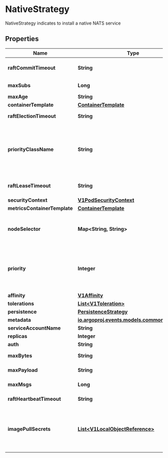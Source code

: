 

# NativeStrategy

NativeStrategy indicates to install a native NATS service
## Properties

Name | Type | Description | Notes
------------ | ------------- | ------------- | -------------
**raftCommitTimeout** | **String** | Specifies the time without an Apply() operation before sending an heartbeat to ensure timely commit, i.e. \&quot;72h\&quot;, “4h35m”. Defaults to 100ms |  [optional]
**maxSubs** | **Long** | Maximum number of subscriptions per channel, 0 means unlimited. Defaults to 1000 |  [optional]
**maxAge** | **String** | Max Age of existing messages, i.e. \&quot;72h\&quot;, “4h35m” |  [optional]
**containerTemplate** | [**ContainerTemplate**](ContainerTemplate.md) |  |  [optional]
**raftElectionTimeout** | **String** | Specifies the time in candidate state without a leader before attempting an election, i.e. \&quot;72h\&quot;, “4h35m”. Defaults to 2s |  [optional]
**priorityClassName** | **String** | If specified, indicates the EventSource pod&#39;s priority. \&quot;system-node-critical\&quot; and \&quot;system-cluster-critical\&quot; are two special keywords which indicate the highest priorities with the former being the highest priority. Any other name must be defined by creating a PriorityClass object with that name. If not specified, the pod priority will be default or zero if there is no default. More info: https://kubernetes.io/docs/concepts/configuration/pod-priority-preemption/ |  [optional]
**raftLeaseTimeout** | **String** | Specifies how long a leader waits without being able to contact a quorum of nodes before stepping down as leader, i.e. \&quot;72h\&quot;, “4h35m”. Defaults to 1s |  [optional]
**securityContext** | [**V1PodSecurityContext**](V1PodSecurityContext.md) |  |  [optional]
**metricsContainerTemplate** | [**ContainerTemplate**](ContainerTemplate.md) |  |  [optional]
**nodeSelector** | **Map&lt;String, String&gt;** | NodeSelector is a selector which must be true for the pod to fit on a node. Selector which must match a node&#39;s labels for the pod to be scheduled on that node. More info: https://kubernetes.io/docs/concepts/configuration/assign-pod-node/ |  [optional]
**priority** | **Integer** | The priority value. Various system components use this field to find the priority of the EventSource pod. When Priority Admission Controller is enabled, it prevents users from setting this field. The admission controller populates this field from PriorityClassName. The higher the value, the higher the priority. More info: https://kubernetes.io/docs/concepts/configuration/pod-priority-preemption/ |  [optional]
**affinity** | [**V1Affinity**](V1Affinity.md) |  |  [optional]
**tolerations** | [**List&lt;V1Toleration&gt;**](V1Toleration.md) | If specified, the pod&#39;s tolerations. |  [optional]
**persistence** | [**PersistenceStrategy**](PersistenceStrategy.md) |  |  [optional]
**metadata** | [**io.argoproj.events.models.common.Metadata**](io.argoproj.events.models.common.Metadata.md) |  |  [optional]
**serviceAccountName** | **String** | ServiceAccountName to apply to NATS StatefulSet |  [optional]
**replicas** | **Integer** | Size is the NATS StatefulSet size |  [optional]
**auth** | **String** |  |  [optional]
**maxBytes** | **String** | Total size of messages per channel, 0 means unlimited. Defaults to 1GB |  [optional]
**maxPayload** | **String** | Maximum number of bytes in a message payload, 0 means unlimited. Defaults to 1MB |  [optional]
**maxMsgs** | **Long** | Maximum number of messages per channel, 0 means unlimited. Defaults to 1000000 |  [optional]
**raftHeartbeatTimeout** | **String** | Specifies the time in follower state without a leader before attempting an election, i.e. \&quot;72h\&quot;, “4h35m”. Defaults to 2s |  [optional]
**imagePullSecrets** | [**List&lt;V1LocalObjectReference&gt;**](V1LocalObjectReference.md) | ImagePullSecrets is an optional list of references to secrets in the same namespace to use for pulling any of the images used by this PodSpec. If specified, these secrets will be passed to individual puller implementations for them to use. For example, in the case of docker, only DockerConfig type secrets are honored. More info: https://kubernetes.io/docs/concepts/containers/images#specifying-imagepullsecrets-on-a-pod |  [optional]



